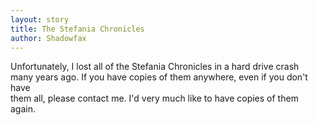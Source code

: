 ```yaml
---
layout: story
title: The Stefania Chronicles
author: Shadowfax
---
```


Unfortunately, I lost all of the Stefania Chronicles in a hard drive crash  
many years ago. If you have copies of them anywhere, even if you don't have  
them all, please contact me. I'd very much like to have copies of them again.

